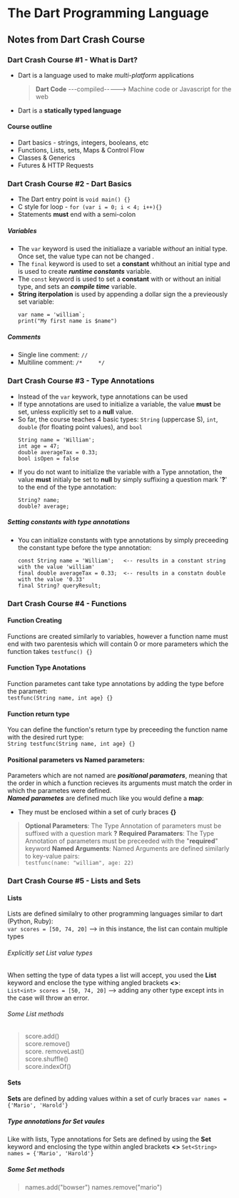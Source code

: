 # The Dart Programming Language

## Notes from Dart Crash Course 

### Dart Crash Course #1 - What is Dart?
* Dart is a language used to make *multi-platform* applications

  >**Dart Code** ---compiled-----> Machine code or Javascript for the web
* Dart is a **statically typed language** 

#### Course outline
* Dart basics - strings, integers, booleans, etc
* Functions, Lists, sets, Maps & Control Flow
* Classes & Generics
* Futures & HTTP Requests

### Dart Crash Course #2 - Dart Basics
* The Dart entry point is `void main() {}`
* C style for loop - `for (var i = 0; i < 4; i++){}`
* Statements **must** end with a semi-colon

##### Variables
* The `var` keyword is used the initialiaze a variable *without* an initial type. Once set, the value type can not be changed .
* The `final` keyword is used to set a **constant** whithout an initial type and is used to create ***runtime constants*** variable.
* The `const` keyword is used to set a **constant** with or without an initial type, and sets an ***compile time***  variable.
* **String iterpolation** is used by appending a dollar sign the a previeously set variable:  
  ```
  var name = 'william`;
  print("My first name is $name")
  ```

##### Comments
* Single line comment: `//`
* Multiline comment: `/*     */`

### Dart Crash Course #3 - Type Annotations
* Instead of the `var` keywork, type annotations can be used
* If type annotations are used to initialize a variable, the value **must** be set, unless explicitly set to a **null** value.
* So far, the course teaches 4 basic types: `String` (uppercase S), `int`, `double` (for floating point values), and `bool`
  ```
  String name = 'William';
  int age = 47;
  double averageTax = 0.33;
  bool isOpen = false
  ```
* If you do not want to initialize the variable with a Type annotation, the value **must** initialy be set to **null** by simply suffixing a question mark '**?**' to the end of the type annotation:
  ```
  String? name;
  double? average;
  ```

##### Setting constants with type annotations
* You can initialize constants with type annotations by simply preceeding the constant type before the type annotation:
  ```
  const String name = 'William';   <-- results in a constant string with the value 'william'
  final double averageTax = 0.33;  <-- results in a constatn double with the value '0.33'
  final String? queryResult;
  ```

### Dart Crash Course #4 - Functions
#### Function Creating
Functions are created similarly to variables, however a function name must end with two parentesis which will contain 0 or more parameters which the function takes
  `testfunc() {}`

#### Function Type Anotations
Function parametes cant take type annotations by adding the type before the paramert:  
  `testfunc(String name, int age} {}`

#### Function return type
You can define the function's return type by preceeding the function name with the desired rurt type:  
  `String testfunc(String name, int age} {}`

#### Positional parameters vs Named parameters:
Parameters which are not named are ***positional paramaters***, meaning that the order in which a function recieves its arguments must match the order in which the parametes were defined.  
***Named parametes*** are defined much like you would define a **map**:
  * They must be enclosed within a set of curly braces **{}**

  > **Optional Parameters**: The Type Annotation of parameters must be suffixed with a question mark **?**
  > **Required Paramaters**: The Type Annotation of parameters must be preceeded with the "**required**" keyword
  > **Named Arguments**: Named Arguments are defined similarly to key-value pairs:  
    `testfunc(name: "william", age: 22)`

### Dart Crash Course #5 - Lists and Sets
#### Lists
Lists are defined similalry to other programming languages similar to dart (Python, Ruby):  
  `var scores = [50, 74, 20]` --> in this instance, the list can contain multiple types
  
###### Explicitly set List value types
When setting the type of data types a list will accept, you used the **List** keyword and enclose the type withing angled brackets **<>**:  
  `List<int> scores = [50, 74, 20]` --> adding any other type except ints in the case will throw an error.

###### Some List methods
 >score.add()  
  score.remove()  
  score. removeLast()  
  score.shuffle()  
  score.indexOf()  

#### Sets
**Sets** are defined by adding values within a set of curly braces
  `var names = {'Mario', 'Harold'}`

##### Type annotations for Set vaules
Like with lists, Type annotations for Sets are defined by using the **Set** keyword and enclosing the type within angled brackets **<>**
  `Set<String> names = {'Mario', 'Harold'}`

##### Some Set methods
 >names.add("bowser")
  names.remove("mario")



[^1]:(https://www.youtube.com/watch?v=QGqMJzywasg&list=PL4cUxeGkcC9iVGY3ppchN9kIauln8IiEh)
